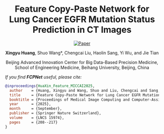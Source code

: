 
<div align="center">

# **Feature Copy-Paste Network for Lung Cancer EGFR Mutation Status Prediction in CT Images**  

[![Paper](https://img.shields.io/badge/Paper-Springer%20LNCS-blue)](https://link.springer.com/chapter/10.1007/978-3-032-05182-0_21)

**Xingyu Huang**, Shuo Wang*, Chengcai Liu, Haolin Sang, Yi Wu, and Jie Tian  

Beijing Advanced Innovation Center for Big Data-Based Precision Medicine, 
School of Engineering Medicine, Beihang University, Beijing, China

</div>



*If you find **FCPNet** useful, please cite:*

```bibtex
@inproceedings{HuaXin_Feature_MICCAI2025,
  author    = {Huang, Xingyu and Wang, Shuo and Liu, Chengcai and Sang, Haolin and Wu, Yi and Tian, Jie},
  title     = {Feature Copy-Paste Network for Lung Cancer EGFR Mutation Status Prediction in CT Images},
  booktitle = {Proceedings of Medical Image Computing and Computer-Assisted Intervention (MICCAI)},
  year      = {2025},
  month     = {September},
  publisher = {Springer Nature Switzerland},
  volume    = {LNCS 15974},
  pages     = {208--217}
}
```

